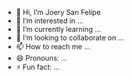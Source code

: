 - 👋 Hi, I’m Joery San Felipe
- 👀 I’m interested in ...
- 🌱 I’m currently learning ...
- 💞️ I’m looking to collaborate on ...
- 📫 How to reach me ...
- 😄 Pronouns: ...
- ⚡ Fun fact: ...

<!---
DewrySF-main/DewrySF-main is a ✨ special ✨ repository because its `README.md` (this file) appears on your GitHub profile.
You can click the Preview link to take a look at your changes.
--->
